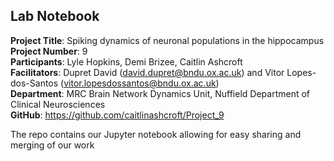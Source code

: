 Lab Notebook
----------------------------

**Project Title**: Spiking dynamics of neuronal populations in the hippocampus <br>
**Project Number**: 9 <br>
**Participants**: Lyle Hopkins, Demi Brizee, Caitlin Ashcroft <br>
**Facilitators**: Dupret David (david.dupret@bndu.ox.ac.uk) and Vitor Lopes-dos-Santos (vitor.lopesdossantos@bndu.ox.ac.uk) <br>
**Department**: MRC Brain Network Dynamics Unit, Nuffield Department of Clinical Neurosciences <br>
**GitHub**: https://github.com/caitlinashcroft/Project_9

The repo contains our Jupyter notebook allowing for easy sharing and merging of our work
